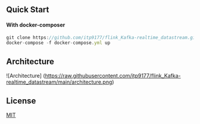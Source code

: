
## Quick Start

#### With docker-composer

```javascript
git clone https://github.com/itp9177/flink_Kafka-realtime_datastream.git
docker-compose -f docker-compose.yml up
```

## Architecture 

![Architecture] (https://raw.githubusercontent.com/itp9177/flink_Kafka-realtime_datastream/main/architecture.png)


## License

[MIT](https://choosealicense.com/licenses/mit/)

